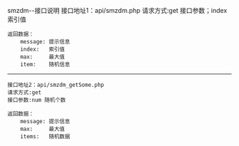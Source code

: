 smzdm--接口说明
    接口地址1：api/smzdm.php
    请求方式:get
    接口参数；index 索引值

    返回数据：
        message: 提示信息
        index:   索引值
        max:     最大值
        item:    随机信息
------------------------------------------------------------------

    接口地址2：api/smzdm_getSome.php
    请求方式:get
    接口参数:num 随机个数

    返回数据：
        message: 提示信息
        max:     最大值
        items:   随机数据
